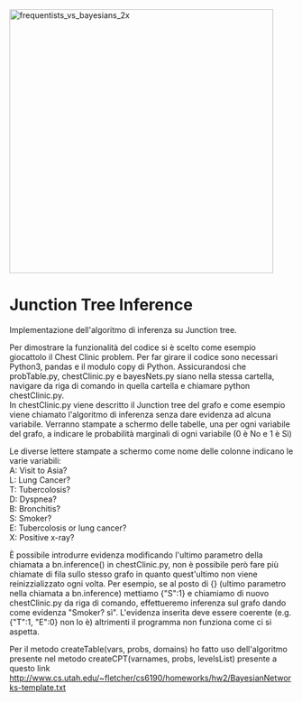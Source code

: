 <img width="468" alt="frequentists_vs_bayesians_2x" src="https://github.com/petrogass/Junction-Tree-inference/assets/28407052/9c269d28-e8be-44a0-956e-a59a1afbd216">


# Junction Tree Inference
Implementazione dell'algoritmo di inferenza su Junction tree. 

Per dimostrare la funzionalità del codice si è scelto come esempio giocattolo il Chest Clinic problem.
Per far girare il codice sono necessari Python3, pandas e il modulo copy di Python.
Assicurandosi che probTable.py, chestClinic.py e bayesNets.py siano nella stessa cartella, navigare da riga di comando in quella cartella e chiamare python chestClinic.py.  
In chestClinic.py viene descritto il Junction tree del grafo e come esempio viene chiamato l'algoritmo di inferenza senza dare evidenza ad alcuna variabile.
Verranno stampate a schermo delle tabelle, una per ogni variabile del grafo, a indicare le probabilità marginali di ogni variabile (0 è No e 1 è Sì)

Le diverse lettere stampate a schermo come nome delle colonne indicano le varie variabili:  
A: Visit to Asia?  
L: Lung Cancer?  
T: Tubercolosis?  
D: Dyspnea?  
B: Bronchitis?  
S: Smoker?  
E: Tubercolosis or lung cancer?  
X: Positive x-ray?  

È possibile introdurre evidenza modificando l'ultimo parametro della chiamata a bn.inference() in chestClinic.py, non è possibile però fare più chiamate di fila sullo stesso grafo in quanto quest'ultimo non viene reinizzializzato ogni volta.
Per esempio, se al posto di {} (ultimo parametro nella chiamata a bn.inference) mettiamo {"S":1} e chiamiamo di nuovo chestClinic.py da riga di comando, effettueremo inferenza sul grafo dando come evidenza "Smoker? sì".
L'evidenza inserita deve essere coerente (e.g. {"T":1, "E":0} non lo è) altrimenti il programma non funziona come ci si aspetta.


Per il metodo createTable(vars, probs, domains) ho fatto uso dell'algoritmo presente nel metodo createCPT(varnames, probs, levelsList) presente a 
questo link http://www.cs.utah.edu/~fletcher/cs6190/homeworks/hw2/BayesianNetworks-template.txt
